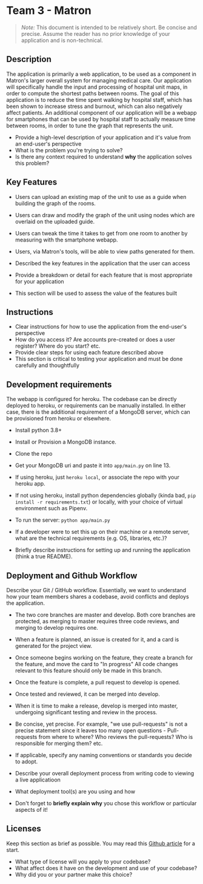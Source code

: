 # Team 3 - Matron

> _Note:_ This document is intended to be relatively short. Be concise and precise. Assume the reader has no prior knowledge of your application and is non-technical.

## Description 
The application is primarily a web application, to be used as a component in Matron's larger overall system for managing medical care.
 Our application will specifically handle the input and processing of hospital unit maps, in order to compute the shortest paths between rooms.
 The goal of this application is to reduce the time spent walking by hospital staff, which has been shown to increase stress and burnout, which can also negatively affect patients.
An additional component of our application will be a webapp for smartphones that can be used by hospital staff to actually measure time between rooms, in order to tune the graph that represents the unit.

 * Provide a high-level description of your application and it's value from an end-user's perspective
 * What is the problem you're trying to solve?
 * Is there any context required to understand **why** the application solves this problem?

## Key Features
 * Users can upload an existing map of the unit to use as a guide when building the graph of the rooms.
 * Users can draw and modify the graph of the unit using nodes which are overlaid on the uploaded guide.
 * Users can tweak the time it takes to get from one room to another by measuring with the smartphone webapp.
 * Users, via Matron's tools, will be able to view paths generated for them.

 * Described the key features in the application that the user can access
 * Provide a breakdown or detail for each feature that is most appropriate for your application
 * This section will be used to assess the value of the features built

## Instructions
 


 * Clear instructions for how to use the application from the end-user's perspective
 * How do you access it? Are accounts pre-created or does a user register? Where do you start? etc. 
 * Provide clear steps for using each feature described above
 * This section is critical to testing your application and must be done carefully and thoughtfully
 
 ## Development requirements
 The webapp is configured for heroku. The codebase can be directly deployed to heroku, or requirements can be manually installed. In either case, there is the additional requirement of a MongoDB server, which can be provisioned from heroku or elsewhere.
 * Install python 3.8+
 * Install or Provision a MongoDB instance.
 * Clone the repo
 * Get your MongoDB uri and paste it into `app/main.py` on line 13.
 * If using heroku, just `heroku local`, or associate the repo with your heroku app.
 * If not using heroku, install python dependencies globally (kinda bad, `pip install -r requirements.txt`) or locally, with your choice of virtual environment such as Pipenv.
 * To run the server: `python app/main.py`

 * If a developer were to set this up on their machine or a remote server, what are the technical requirements (e.g. OS, libraries, etc.)?
 * Briefly describe instructions for setting up and running the application (think a true README).
 
 ## Deployment and Github Workflow

Describe your Git / GitHub workflow. Essentially, we want to understand how your team members shares a codebase, avoid conflicts and deploys the application.

 * The two core branches are master and develop. Both core branches are protected, as merging to master requires three code reviews, and merging to develop requires one.
 * When a feature is planned, an issue is created for it, and a card is generated for the project view.
 * Once someone begins working on the feature, they create a branch for the feature, and move the card to "In progress" All code changes relevant to this feature should only be made in this branch.
 * Once the feature is complete, a pull request to develop is opened.
 * Once tested and reviewed, it can be merged into develop.
 * When it is time to make a release, develop is merged into master, undergoing significant testing and review in the process.

 * Be concise, yet precise. For example, "we use pull-requests" is not a precise statement since it leaves too many open questions - Pull-requests from where to where? Who reviews the pull-requests? Who is responsible for merging them? etc.
 * If applicable, specify any naming conventions or standards you decide to adopt.
 * Describe your overall deployment process from writing code to viewing a live applicatioon
 * What deployment tool(s) are you using and how
 * Don't forget to **briefly explain why** you chose this workflow or particular aspects of it!

 ## Licenses 

 Keep this section as brief as possible. You may read this [Github article](https://help.github.com/en/github/creating-cloning-and-archiving-repositories/licensing-a-repository) for a start.

 * What type of license will you apply to your codebase?
 * What affect does it have on the development and use of your codebase?
 * Why did you or your partner make this choice?

